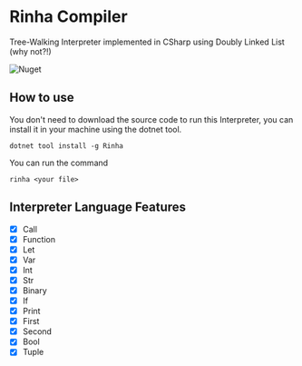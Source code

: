 # Rinha Compiler

Tree-Walking Interpreter implemented in CSharp using Doubly Linked List (why not?!)


![Nuget](https://img.shields.io/nuget/v/rinha)



## How to use

You don't need to download the source code to run this Interpreter, you can install it in your machine using the dotnet tool.
```
dotnet tool install -g Rinha
```

You can run the command
```
rinha <your file>
```

## Interpreter Language Features

- [x] Call
- [x] Function
- [x] Let
- [x] Var
- [x] Int
- [x] Str
- [x] Binary
- [x] If
- [x] Print
- [x] First
- [x] Second
- [x] Bool
- [x] Tuple